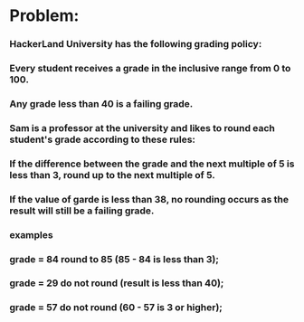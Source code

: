# Problem:

### HackerLand University has the following grading policy:
### Every student receives a grade in the inclusive range from 0 to 100.
### Any grade less than 40 is a failing grade.
### Sam is a professor at the university and likes to round each student's grade according to these rules:
### If the difference between the grade and the next multiple of 5 is less than 3, round  up to the next multiple of 5.
### If the value of garde is less than 38, no rounding occurs as the result will still be a failing grade.
### examples
### grade = 84 round to 85 (85 - 84 is less than 3);
### grade = 29 do not round (result is less than 40);
### grade = 57 do not round (60 - 57 is 3 or higher);